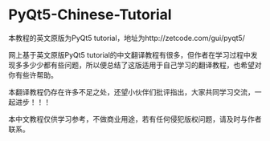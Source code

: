 # PyQt5-Chinese-Tutorial
本教程的英文原版为PyQt5 tutorial，地址为http://zetcode.com/gui/pyqt5/ 

网上基于英文原版PyQt5 tutorial的中文翻译教程有很多，但作者在学习过程中发现多多少少都有些问题，所以便总结了这版适用于自己学习的翻译教程，也希望对你有些许帮助。 

本翻译教程仍存在许多不足之处，还望小伙伴们批评指出，大家共同学习交流，一起进步！！！ 

本中文教程仅供学习参考，不做商业用途，若有任何侵犯版权问题，请及时与作者联系。
